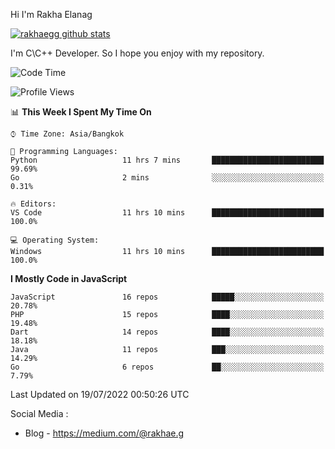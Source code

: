 Hi I'm Rakha Elanag


[![rakhaegg github stats](https://github-readme-stats.vercel.app/api?username=rakhaegg)](https://github.com/rakhaegg/rakhaegg)

I'm C\C++ Developer. So I hope you enjoy with my repository. 



<!--START_SECTION:waka-->
![Code Time](http://img.shields.io/badge/Code%20Time-0%20secs-blue)

![Profile Views](http://img.shields.io/badge/Profile%20Views-0-blue)

📊 **This Week I Spent My Time On** 

```text
⌚︎ Time Zone: Asia/Bangkok

💬 Programming Languages: 
Python                   11 hrs 7 mins       █████████████████████████   99.69% 
Go                       2 mins              ░░░░░░░░░░░░░░░░░░░░░░░░░   0.31%

🔥 Editors: 
VS Code                  11 hrs 10 mins      █████████████████████████   100.0%

💻 Operating System: 
Windows                  11 hrs 10 mins      █████████████████████████   100.0%

```

**I Mostly Code in JavaScript** 

```text
JavaScript               16 repos            █████░░░░░░░░░░░░░░░░░░░░   20.78% 
PHP                      15 repos            ████░░░░░░░░░░░░░░░░░░░░░   19.48% 
Dart                     14 repos            ████░░░░░░░░░░░░░░░░░░░░░   18.18% 
Java                     11 repos            ███░░░░░░░░░░░░░░░░░░░░░░   14.29% 
Go                       6 repos             ██░░░░░░░░░░░░░░░░░░░░░░░   7.79%

```



 Last Updated on 19/07/2022 00:50:26 UTC
<!--END_SECTION:waka-->

Social Media : 
- Blog - https://medium.com/@rakhae.g
